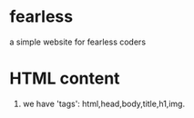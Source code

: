 # fearless
a simple website for fearless coders
# HTML content
1. we have 'tags': html,head,body,title,h1,img.
